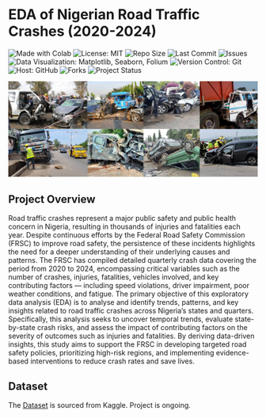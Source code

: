# EDA of Nigerian Road Traffic Crashes (2020-2024) 
<p align="left">
  <img src="https://img.shields.io/badge/Made%20With-Colab-blue?logo=googlecolab&logoColor=white&label=Made%20With" alt="Made with Colab">
  <img src="https://img.shields.io/badge/License-MIT-green.svg" alt="License: MIT">
  <img src="https://img.shields.io/github/repo-size/ShaikhBorhanUddin/EDA-of-Nigerian-Road-Traffic-Crashes-2020-2024" alt="Repo Size">
  <img src="https://img.shields.io/github/last-commit/ShaikhBorhanUddin/EDA-of-Nigerian-Road-Traffic-Crashes-2020-2024" alt="Last Commit">
  <img src="https://img.shields.io/github/issues/ShaikhBorhanUddin/EDA-of-Nigerian-Road-Traffic-Crashes-2020-2024" alt="Issues">
  <img src="https://img.shields.io/badge/Data%20Visualization-Matplotlib%20|%20Seaborn%20|%20Folium-green?logo=python" alt="Data Visualization: Matplotlib, Seaborn, Folium">
  <img src="https://img.shields.io/badge/Version%20Control-Git-orange?logo=git" alt="Version Control: Git">
  <img src="https://img.shields.io/badge/Host-GitHub-black?logo=github" alt="Host: GitHub">
  <img src="https://img.shields.io/github/forks/ShaikhBorhanUddin/EDA-of-Nigerian-Road-Traffic-Crashes-2020-2024?style=social" alt="Forks">
  <img src="https://img.shields.io/badge/Project-Ongoing-orange" alt="Project Status">
</p> 

![Dashboard](https://github.com/ShaikhBorhanUddin/EDA-of-Nigerian-Road-Traffic-Crashes-2020-2024/blob/main/Images/nig_1.png?raw=true)
## Project Overview 
Road traffic crashes represent a major public safety and public health concern in Nigeria, resulting in thousands of injuries and fatalities each year. Despite continuous efforts by the Federal Road Safety Commission (FRSC) to improve road safety, the persistence of these incidents highlights the need for a deeper understanding of their underlying causes and patterns. The FRSC has compiled detailed quarterly crash data covering the period from 2020 to 2024, encompassing critical variables such as the number of crashes, injuries, fatalities, vehicles involved, and key contributing factors — including speed violations, driver impairment, poor weather conditions, and fatigue.
The primary objective of this exploratory data analysis (EDA) is to analyse and identify trends, patterns, and key insights related to road traffic crashes across Nigeria’s states and quarters. Specifically, this analysis seeks to uncover temporal trends, evaluate state-by-state crash risks, and assess the impact of contributing factors on the severity of outcomes such as injuries and fatalities. By deriving data-driven insights, this study aims to support the FRSC in developing targeted road safety policies, prioritizing high-risk regions, and implementing evidence-based interventions to reduce crash rates and save lives.

## Dataset
The [Dataset](https://www.kaggle.com/datasets/akinniyiakinwande/nigerian-traffic-crashes-2020-2024) is sourced from Kaggle.
Project is ongoing.

